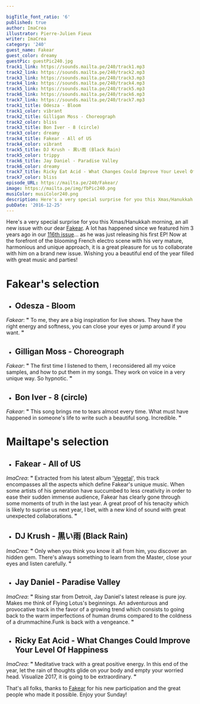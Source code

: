 ```yaml
---

bigTitle_font_ratio: '6'
published: true
author: ImaCrea
illustrator: Pierre-Julien Fieux
writer: ImaCrea
category: '240'
guest_name: Fakear
guest_color: dreamy
guestPic: guestPic240.jpg
track1_link: https://sounds.mailta.pe/240/track1.mp3
track2_link: https://sounds.mailta.pe/240/track2.mp3
track3_link: https://sounds.mailta.pe/240/track3.mp3
track4_link: https://sounds.mailta.pe/240/track4.mp3
track5_link: https://sounds.mailta.pe/240/track5.mp3
track6_link: https://sounds.mailta.pe/240/track6.mp3
track7_link: https://sounds.mailta.pe/240/track7.mp3
track1_title: Odesza - Bloom
track1_color: vibrant
track2_title: Gilligan Moss - Choreograph
track2_color: bliss
track3_title: Bon Iver - 8 (circle)
track3_color: dreamy
track4_title: Fakear - All of US
track4_color: vibrant
track5_title: DJ Krush - 黒い雨 (Black Rain)
track5_color: trippy
track6_title: Jay Daniel - Paradise Valley
track6_color: dreamy
track7_title: Ricky Eat Acid - What Changes Could Improve Your Level Of Happiness
track7_color: bliss
episode_URL: https://mailta.pe/240/Fakear/
image: https://mailta.pe/img/fbPic240.png
musiColor: musiColor240.png
description: Here's a very special surprise for you this Xmas/Hanukkah morning, an all new issue with our dear Fakear. A lot has happened since we featured him 3 years ago in our 116th issue... as he was just releasing his first EP! Now at the forefront of the blooming French electro scene with his very mature, harmonious and unique approach, it is a great pleasure for us to collaborate with him on a brand new issue. Wishing you a beautiful end of the year filled with great music and parties!
pubDate: '2016-12-25'
---
```

Here's a very special surprise for you this Xmas/Hanukkah morning, an all new issue with our dear [Fakear](https://fr-fr.facebook.com/fakear/). A lot has happened since we featured him 3 years ago in our [116th issue](http://mailta.pe/116/Fakear)... as he was just releasing his first EP! Now at the forefront of the blooming French electro scene with his very mature, harmonious and unique approach, it is a great pleasure for us to collaborate with him on a brand new issue. Wishing you a beautiful end of the year filled with great music and parties!

# Fakear's selection

+ ## Odesza - Bloom
_Fakear_: **"** To me, they are a big inspiration for live shows. They have the right energy and softness, you can close your eyes or jump around if you want. **"** 

+ ## Gilligan Moss - Choreograph
_Fakear_: **"** The first time I listened to them, I reconsidered all my voice samples, and how to put them in my songs. They work on voice in a very unique way. So hypnotic. **"** 

+ ## Bon Iver - 8 (circle)
_Fakear_: **"** This song brings me to tears almost every time. What must have happened in someone's life to write such a beautiful song. Incredible. **"** 

# Mailtape's selection

+ ## Fakear - All of US
_ImaCrea_: **"** Extracted from his latest album '[Vegetal](https://fakear.bandcamp.com/album/vegetal-offshoots)', this track encompasses all the aspects which define Fakear's unique music. When some artists of his generation have succumbed to less creativity in order to ease their sudden immense audience, Fakear has clearly gone through some moments of truth in the last year. A great proof of his tenacity which is likely to suprise us next year, I bet, with a new kind of sound with great unexpected collaborations. **"** 

+ ## DJ Krush - 黒い雨 (Black Rain)
_ImaCrea_: **"** Only when you think you know it all from him, you discover an hidden gem. There's always something to learn from the Master, close your eyes and listen carefully. **"** 

+ ## Jay Daniel - Paradise Valley
_ImaCrea_: **"** Rising star from Detroit, Jay Daniel's latest release is pure joy. Makes me think of Flying Lotus's beginnings. An adventurous and provocative track in the favor of a growing trend which consists to going back to the warm imperfections of human drums compared to the coldness of a drummachine.Funk is back with a vengeance. **"** 

+ ## Ricky Eat Acid - What Changes Could Improve Your Level Of Happiness
_ImaCrea_: **"** Meditative track with a great positive energy. In this end of the year, let the rain of thoughts glide on your body and empty your worried head. Visualize 2017, it is going to be extraordinary. **"** 

That's all folks, thanks to [Fakear](https://fr-fr.facebook.com/fakear/) for  his new participation and the great people who made it possible. Enjoy your Sunday!
